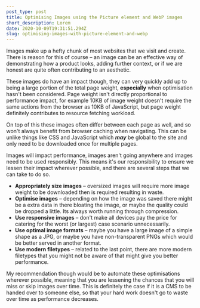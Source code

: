 ```yaml
---
post_type: post
title: Optimising Images using the Picture element and WebP images
short_description: Lorem
date: 2020-10-09T19:31:51.294Z
slug: optimising-images-with-picture-element-and-webp
---
```

Images make up a hefty chunk of most websites that we visit and create. There is reason for this of course – an image can be an effective way of demonstrating how a product looks, adding further context, or if we are honest are quite often contributing to an aesthetic.

These images do have an impact though, they can very quickly add up to being a large portion of the total page weight, **especially** when optimisation hasn't been considered. Page weight isn't directly proportional to performance impact, for example 10KB of image weight doesn't require the same actions from the browser as 10KB of JavaScript, but page weight definitely contributes to resource fetching workload. 

On top of this these images often differ between each page as well, and so won't always benefit from browser caching when navigating. This can be unlike things like CSS and JavaScript which ***may*** be global to the site and only need to be downloaded once for multiple pages.

Images will impact performance, images aren't going anywhere and images need to be used responsibly. This means it's our responsibility to ensure we lessen their impact wherever possible, and there are several steps that we can take to do so.

* **Appropriately size images** – oversized images will require more image weight to be downloaded then is required resulting in waste.
* **Optimise images** – depending on how the image was saved there might be a extra data in there bloating the image, or maybe the quality could be dropped a little. Its always worth running through compression.
* **Use responsive images** – don't make all devices pay the price for catering for the worst (or largest) case scenario unnecessarily.
* **Use optimal image formats** – maybe you have a large image of a simple shape as a JPG, or maybe you have non-transparent PNGs which would be better served in another format.
* **Use modern filetypes** – related to the last point, there are more modern filetypes that you might not be aware of that might give you better performance.

My recommendation though would be to automate these optimisations wherever possible, meaning that you are lessening the chances that you will miss or skip images over time. This is definitely the case if it is a CMS to be handed over to someone else, so that your hard work doesn't go to waste over time as performance decreases.